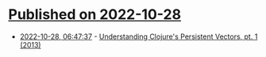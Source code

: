 # [Published on 2022-10-28](index.md)

* [2022-10-28, 06:47:37](https://lobste.rs/s/nxryzr/understanding_clojure_s_persistent) - [Understanding Clojure's Persistent Vectors, pt. 1 (2013)](https://hypirion.com/musings/understanding-persistent-vector-pt-1)
